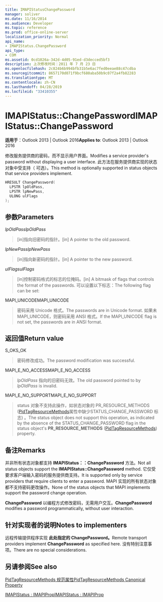 ```yaml
---
title: IMAPIStatusChangePassword
manager: soliver
ms.date: 11/16/2014
ms.audience: Developer
ms.topic: reference
ms.prod: office-online-server
localization_priority: Normal
api_name:
- IMAPIStatus.ChangePassword
api_type:
- COM
ms.assetid: 0cd1026a-342d-4d05-91ed-d3decced5bf3
description: 上次修改时间：2011 年 7 月 23 日
ms.openlocfilehash: 2c824b6b994bfb31b5e6ac7fed0eeae88c47cdba
ms.sourcegitcommit: 8657170d071f9bcf680aba50b9c07f2a4fb82283
ms.translationtype: MT
ms.contentlocale: zh-CN
ms.lasthandoff: 04/28/2019
ms.locfileid: "33410355"
---
```

# <a name="imapistatuschangepassword"></a><span data-ttu-id="257be-103">IMAPIStatus::ChangePassword</span><span class="sxs-lookup"><span data-stu-id="257be-103">IMAPIStatus::ChangePassword</span></span>

  
  
<span data-ttu-id="257be-104">**适用于**：Outlook 2013 | Outlook 2016</span><span class="sxs-lookup"><span data-stu-id="257be-104">**Applies to**: Outlook 2013 | Outlook 2016</span></span> 
  
<span data-ttu-id="257be-105">修改服务提供商的密码，而不显示用户界面。</span><span class="sxs-lookup"><span data-stu-id="257be-105">Modifies a service provider's password without displaying a user interface.</span></span> <span data-ttu-id="257be-106">此方法在服务提供商实现的状态对象中受支持（ 可选）。</span><span class="sxs-lookup"><span data-stu-id="257be-106">This method is optionally supported in status objects that service providers implement.</span></span>
  
```cpp
HRESULT ChangePassword(
  LPSTR lpOldPass,
  LPSTR lpNewPass,
  ULONG ulFlags
);
```

## <a name="parameters"></a><span data-ttu-id="257be-107">参数</span><span class="sxs-lookup"><span data-stu-id="257be-107">Parameters</span></span>

 <span data-ttu-id="257be-108">_lpOldPass_</span><span class="sxs-lookup"><span data-stu-id="257be-108">_lpOldPass_</span></span>
  
> <span data-ttu-id="257be-109">[in]指向旧密码的指针。</span><span class="sxs-lookup"><span data-stu-id="257be-109">[in] A pointer to the old password.</span></span>
    
 <span data-ttu-id="257be-110">_lpNewPass_</span><span class="sxs-lookup"><span data-stu-id="257be-110">_lpNewPass_</span></span>
  
> <span data-ttu-id="257be-111">[in]指向新密码的指针。</span><span class="sxs-lookup"><span data-stu-id="257be-111">[in] A pointer to the new password.</span></span>
    
 <span data-ttu-id="257be-112">_ulFlags_</span><span class="sxs-lookup"><span data-stu-id="257be-112">_ulFlags_</span></span>
  
> <span data-ttu-id="257be-113">[in]控制密码格式的标志的位掩码。</span><span class="sxs-lookup"><span data-stu-id="257be-113">[in] A bitmask of flags that controls the format of the passwords.</span></span> <span data-ttu-id="257be-114">可以设置以下标志：</span><span class="sxs-lookup"><span data-stu-id="257be-114">The following flag can be set:</span></span>
    
<span data-ttu-id="257be-115">MAPI_UNICODE</span><span class="sxs-lookup"><span data-stu-id="257be-115">MAPI_UNICODE</span></span> 
  
> <span data-ttu-id="257be-116">密码采用 Unicode 格式。</span><span class="sxs-lookup"><span data-stu-id="257be-116">The passwords are in Unicode format.</span></span> <span data-ttu-id="257be-117">如果未MAPI_UNICODE，则密码采用 ANSI 格式。</span><span class="sxs-lookup"><span data-stu-id="257be-117">If the MAPI_UNICODE flag is not set, the passwords are in ANSI format.</span></span>
    
## <a name="return-value"></a><span data-ttu-id="257be-118">返回值</span><span class="sxs-lookup"><span data-stu-id="257be-118">Return value</span></span>

<span data-ttu-id="257be-119">S_OK</span><span class="sxs-lookup"><span data-stu-id="257be-119">S_OK</span></span> 
  
> <span data-ttu-id="257be-120">密码修改成功。</span><span class="sxs-lookup"><span data-stu-id="257be-120">The password modification was successful.</span></span>
    
<span data-ttu-id="257be-121">MAPI_E_NO_ACCESS</span><span class="sxs-lookup"><span data-stu-id="257be-121">MAPI_E_NO_ACCESS</span></span> 
  
> <span data-ttu-id="257be-122">_lpOldPass_ 指向的旧密码无效。</span><span class="sxs-lookup"><span data-stu-id="257be-122">The old password pointed to by  _lpOldPass_ is invalid.</span></span> 
    
<span data-ttu-id="257be-123">MAPI_E_NO_SUPPORT</span><span class="sxs-lookup"><span data-stu-id="257be-123">MAPI_E_NO_SUPPORT</span></span> 
  
> <span data-ttu-id="257be-124">status 对象不支持此操作，如状态对象的 PR_RESOURCE_METHODS ([PidTagResourceMethods](pidtagresourcemethods-canonical-property.md)属性中缺少STATUS_CHANGE_PASSWORD 标志) 。</span><span class="sxs-lookup"><span data-stu-id="257be-124">The status object does not support this operation, as indicated by the absence of the STATUS_CHANGE_PASSWORD flag in the status object's **PR_RESOURCE_METHODS** ([PidTagResourceMethods](pidtagresourcemethods-canonical-property.md)) property.</span></span>
    
## <a name="remarks"></a><span data-ttu-id="257be-125">备注</span><span class="sxs-lookup"><span data-stu-id="257be-125">Remarks</span></span>

<span data-ttu-id="257be-126">并非所有状态对象都支持 **IMAPIStatus：：ChangePassword** 方法。</span><span class="sxs-lookup"><span data-stu-id="257be-126">Not all status objects support the **IMAPIStatus::ChangePassword** method.</span></span> <span data-ttu-id="257be-127">它仅受要求客户端输入密码的服务提供商支持。</span><span class="sxs-lookup"><span data-stu-id="257be-127">It is supported only by service providers that require clients to enter a password.</span></span> <span data-ttu-id="257be-128">MAPI 实现的所有状态对象都不支持密码更改操作。</span><span class="sxs-lookup"><span data-stu-id="257be-128">None of the status objects that MAPI implements support the password change operation.</span></span> 
  
 <span data-ttu-id="257be-129">**ChangePassword** 以编程方式修改密码，无需用户交互。</span><span class="sxs-lookup"><span data-stu-id="257be-129">**ChangePassword** modifies a password programmatically, without user interaction.</span></span> 
  
## <a name="notes-to-implementers"></a><span data-ttu-id="257be-130">针对实现者的说明</span><span class="sxs-lookup"><span data-stu-id="257be-130">Notes to implementers</span></span>

<span data-ttu-id="257be-131">远程传输提供程序实现 **此处指定的 ChangePassword。**</span><span class="sxs-lookup"><span data-stu-id="257be-131">Remote transport providers implement **ChangePassword** as specified here.</span></span> <span data-ttu-id="257be-132">没有特别注意事项。</span><span class="sxs-lookup"><span data-stu-id="257be-132">There are no special considerations.</span></span> 
  
## <a name="see-also"></a><span data-ttu-id="257be-133">另请参阅</span><span class="sxs-lookup"><span data-stu-id="257be-133">See also</span></span>



[<span data-ttu-id="257be-134">PidTagResourceMethods 规范属性</span><span class="sxs-lookup"><span data-stu-id="257be-134">PidTagResourceMethods Canonical Property</span></span>](pidtagresourcemethods-canonical-property.md)
  
[<span data-ttu-id="257be-135">IMAPIStatus : IMAPIProp</span><span class="sxs-lookup"><span data-stu-id="257be-135">IMAPIStatus : IMAPIProp</span></span>](imapistatusimapiprop.md)

